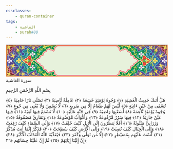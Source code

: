 ```yaml
---
cssclasses:
    - quran-container
tags:
    - الغاشية
    - surah#88
---
```

<div class="quran-container">
<span class="second-border"></span>
<span class="border"></span>
<div class="head-container">
<img src="https://raw.githubusercontent.com/LORDyyyyy/obsidian-the_quran_vault/main/The%20Quran%20Vault/src/webview/surah_head.png" height=100>
<div class="surah-name">
<span class="surah-name-fnt">سورة الغاشية</span>
</div>
</div>
<div class="quran-content">
<div class="name-of-god"> <p> بِسْمِ اللَّهِ الرَّحْمَنِ الرَّحِيمِ </p></div>
<p>
<span class="sign" id="f1">هَلْ أَتَىكَ حَدِيثُ الْغَشِيَةِ <span>﴿</span>١<span>﴾</span></span>
<span class="sign" id="f2">وُجُوهٌ يَوْمَئِذٍ خَشِعَةٌ <span>﴿</span>٢<span>﴾</span></span>
<span class="sign" id="f3">عَامِلَةٌ نَّاصِبَةٌ <span>﴿</span>٣<span>﴾</span></span>
<span class="sign" id="f4">تَصْلَى نَارًا حَامِيَةً <span>﴿</span>٤<span>﴾</span></span>
<span class="sign" id="f5">تُسْقَى مِنْ عَيْنٍ ءَانِيَةٍ <span>﴿</span>٥<span>﴾</span></span>
<span class="sign" id="f6">لَّيْسَ لَهُمْ طَعَامٌ إِلَّا مِن ضَرِيعٍ <span>﴿</span>٦<span>﴾</span></span>
<span class="sign" id="f7">لَّا يُسْمِنُ وَلَا يُغْنِى مِن جُوعٍ <span>﴿</span>٧<span>﴾</span></span>
<span class="sign" id="f8">وُجُوهٌ يَوْمَئِذٍ نَّاعِمَةٌ <span>﴿</span>٨<span>﴾</span></span>
<span class="sign" id="f9">لِّسَعْيِهَا رَاضِيَةٌ <span>﴿</span>٩<span>﴾</span></span>
<span class="sign" id="f10">فِى جَنَّةٍ عَالِيَةٍ <span>﴿</span>١۰<span>﴾</span></span>
<span class="sign" id="f11">لَّا تَسْمَعُ فِيهَا لَغِيَةً <span>﴿</span>١١<span>﴾</span></span>
<span class="sign" id="f12">فِيهَا عَيْنٌ جَارِيَةٌ <span>﴿</span>١٢<span>﴾</span></span>
<span class="sign" id="f13">فِيهَا سُرُرٌ مَّرْفُوعَةٌ <span>﴿</span>١٣<span>﴾</span></span>
<span class="sign" id="f14">وَأَكْوَابٌ مَّوْضُوعَةٌ <span>﴿</span>١٤<span>﴾</span></span>
<span class="sign" id="f15">وَنَمَارِقُ مَصْفُوفَةٌ <span>﴿</span>١٥<span>﴾</span></span>
<span class="sign" id="f16">وَزَرَابِىُّ مَبْثُوثَةٌ <span>﴿</span>١٦<span>﴾</span></span>
<span class="sign" id="f17">أَفَلَا يَنظُرُونَ إِلَى الْإِبِلِ كَيْفَ خُلِقَتْ <span>﴿</span>١٧<span>﴾</span></span>
<span class="sign" id="f18">وَإِلَى السَّمَاءِ كَيْفَ رُفِعَتْ <span>﴿</span>١٨<span>﴾</span></span>
<span class="sign" id="f19">وَإِلَى الْجِبَالِ كَيْفَ نُصِبَتْ <span>﴿</span>١٩<span>﴾</span></span>
<span class="sign" id="f20">وَإِلَى الْأَرْضِ كَيْفَ سُطِحَتْ <span>﴿</span>٢۰<span>﴾</span></span>
<span class="sign" id="f21">فَذَكِّرْ إِنَّمَا أَنتَ مُذَكِّرٌ <span>﴿</span>٢١<span>﴾</span></span>
<span class="sign" id="f22">لَّسْتَ عَلَيْهِم بِمُصَيْطِرٍ <span>﴿</span>٢٢<span>﴾</span></span>
<span class="sign" id="f23">إِلَّا مَن تَوَلَّى وَكَفَرَ <span>﴿</span>٢٣<span>﴾</span></span>
<span class="sign" id="f24">فَيُعَذِّبُهُ اللَّهُ الْعَذَابَ الْأَكْبَرَ <span>﴿</span>٢٤<span>﴾</span></span>
<span class="sign" id="f25">إِنَّ إِلَيْنَا إِيَابَهُمْ <span>﴿</span>٢٥<span>﴾</span></span>
<span class="sign" id="f26">ثُمَّ إِنَّ عَلَيْنَا حِسَابَهُم <span>﴿</span>٢٦<span>﴾</span></span>

</p>
</div>
<span class="border" style="margin-top:25px;"></span>
<span class="second-border-bottom"></span>
</div>
